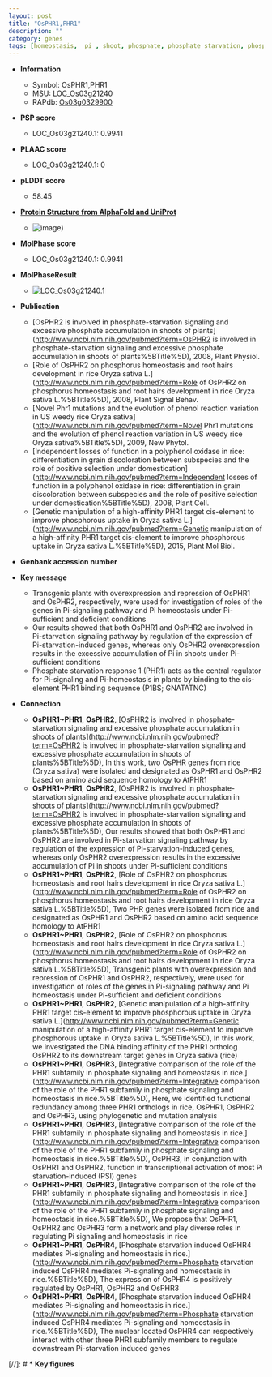 ```yaml
---
layout: post
title: "OsPHR1,PHR1"
description: ""
category: genes
tags: [homeostasis,  pi , shoot, phosphate, phosphate starvation, phosphate starvation response]
---
```


* **Information**  
    + Symbol: OsPHR1,PHR1  
    + MSU: [LOC_Os03g21240](http://rice.plantbiology.msu.edu/cgi-bin/ORF_infopage.cgi?orf=LOC_Os03g21240)  
    + RAPdb: [Os03g0329900](http://rapdb.dna.affrc.go.jp/viewer/gbrowse_details/irgsp1?name=Os03g0329900)  

* **PSP score**  
    + LOC_Os03g21240.1: 0.9941 

* **PLAAC score**  
    + LOC_Os03g21240.1: 0 

* **pLDDT score**
    + 58.45

* **[Protein Structure from AlphaFold and UniProt](https://www.uniprot.org/uniprotkb/Q10LZ1/entry#structure)**
    + ![image](https://ricepsp.github.io/images/Q1/AF-Q10LZ1-F1.png))

* **MolPhase score**
    + LOC_Os03g21240.1: 0.9941

* **MolPhaseResult**
    + ![LOC_Os03g21240.1](https://ricepsp.github.io/pictures/LOC_Os03g/LOC_Os03g21240.1.png)

* **Publication**  
    + [OsPHR2 is involved in phosphate-starvation signaling and excessive phosphate accumulation in shoots of plants](http://www.ncbi.nlm.nih.gov/pubmed?term=OsPHR2 is involved in phosphate-starvation signaling and excessive phosphate accumulation in shoots of plants%5BTitle%5D), 2008, Plant Physiol.
    + [Role of OsPHR2 on phosphorus homeostasis and root hairs development in rice Oryza sativa L.](http://www.ncbi.nlm.nih.gov/pubmed?term=Role of OsPHR2 on phosphorus homeostasis and root hairs development in rice Oryza sativa L.%5BTitle%5D), 2008, Plant Signal Behav.
    + [Novel Phr1 mutations and the evolution of phenol reaction variation in US weedy rice Oryza sativa](http://www.ncbi.nlm.nih.gov/pubmed?term=Novel Phr1 mutations and the evolution of phenol reaction variation in US weedy rice Oryza sativa%5BTitle%5D), 2009, New Phytol.
    + [Independent losses of function in a polyphenol oxidase in rice: differentiation in grain discoloration between subspecies and the role of positive selection under domestication](http://www.ncbi.nlm.nih.gov/pubmed?term=Independent losses of function in a polyphenol oxidase in rice: differentiation in grain discoloration between subspecies and the role of positive selection under domestication%5BTitle%5D), 2008, Plant Cell.
    + [Genetic manipulation of a high-affinity PHR1 target cis-element to improve phosphorous uptake in Oryza sativa L.](http://www.ncbi.nlm.nih.gov/pubmed?term=Genetic manipulation of a high-affinity PHR1 target cis-element to improve phosphorous uptake in Oryza sativa L.%5BTitle%5D), 2015, Plant Mol Biol.

* **Genbank accession number**  

* **Key message**  
    + Transgenic plants with overexpression and repression of OsPHR1 and OsPHR2, respectively, were used for investigation of roles of the genes in Pi-signaling pathway and Pi homeostasis under Pi-sufficient and deficient conditions
    + Our results showed that both OsPHR1 and OsPHR2 are involved in Pi-starvation signaling pathway by regulation of the expression of Pi-starvation-induced genes, whereas only OsPHR2 overexpression results in the excessive accumulation of Pi in shoots under Pi-sufficient conditions
    + Phosphate starvation response 1 (PHR1) acts as the central regulator for Pi-signaling and Pi-homeostasis in plants by binding to the cis-element PHR1 binding sequence (P1BS; GNATATNC)

* **Connection**  
    + __OsPHR1~PHR1__, __OsPHR2__, [OsPHR2 is involved in phosphate-starvation signaling and excessive phosphate accumulation in shoots of plants](http://www.ncbi.nlm.nih.gov/pubmed?term=OsPHR2 is involved in phosphate-starvation signaling and excessive phosphate accumulation in shoots of plants%5BTitle%5D), In this work, two OsPHR genes from rice (Oryza sativa) were isolated and designated as OsPHR1 and OsPHR2 based on amino acid sequence homology to AtPHR1
    + __OsPHR1~PHR1__, __OsPHR2__, [OsPHR2 is involved in phosphate-starvation signaling and excessive phosphate accumulation in shoots of plants](http://www.ncbi.nlm.nih.gov/pubmed?term=OsPHR2 is involved in phosphate-starvation signaling and excessive phosphate accumulation in shoots of plants%5BTitle%5D), Our results showed that both OsPHR1 and OsPHR2 are involved in Pi-starvation signaling pathway by regulation of the expression of Pi-starvation-induced genes, whereas only OsPHR2 overexpression results in the excessive accumulation of Pi in shoots under Pi-sufficient conditions
    + __OsPHR1~PHR1__, __OsPHR2__, [Role of OsPHR2 on phosphorus homeostasis and root hairs development in rice Oryza sativa L.](http://www.ncbi.nlm.nih.gov/pubmed?term=Role of OsPHR2 on phosphorus homeostasis and root hairs development in rice Oryza sativa L.%5BTitle%5D), Two PHR genes were isolated from rice and designated as OsPHR1 and OsPHR2 based on amino acid sequence homology to AtPHR1
    + __OsPHR1~PHR1__, __OsPHR2__, [Role of OsPHR2 on phosphorus homeostasis and root hairs development in rice Oryza sativa L.](http://www.ncbi.nlm.nih.gov/pubmed?term=Role of OsPHR2 on phosphorus homeostasis and root hairs development in rice Oryza sativa L.%5BTitle%5D), Transgenic plants with overexpression and repression of OsPHR1 and OsPHR2, respectively, were used for investigation of roles of the genes in Pi-signaling pathway and Pi homeostasis under Pi-sufficient and deficient conditions
    + __OsPHR1~PHR1__, __OsPHR2__, [Genetic manipulation of a high-affinity PHR1 target cis-element to improve phosphorous uptake in Oryza sativa L.](http://www.ncbi.nlm.nih.gov/pubmed?term=Genetic manipulation of a high-affinity PHR1 target cis-element to improve phosphorous uptake in Oryza sativa L.%5BTitle%5D), In this work, we investigated the DNA binding affinity of the PHR1 ortholog OsPHR2 to its downstream target genes in Oryza sativa (rice)
    + __OsPHR1~PHR1__, __OsPHR3__, [Integrative comparison of the role of the PHR1 subfamily in phosphate signaling and homeostasis in rice.](http://www.ncbi.nlm.nih.gov/pubmed?term=Integrative comparison of the role of the PHR1 subfamily in phosphate signaling and homeostasis in rice.%5BTitle%5D), Here, we identified functional redundancy among three PHR1 orthologs in rice, OsPHR1, OsPHR2 and OsPHR3, using phylogenetic and mutation analysis
    + __OsPHR1~PHR1__, __OsPHR3__, [Integrative comparison of the role of the PHR1 subfamily in phosphate signaling and homeostasis in rice.](http://www.ncbi.nlm.nih.gov/pubmed?term=Integrative comparison of the role of the PHR1 subfamily in phosphate signaling and homeostasis in rice.%5BTitle%5D), OsPHR3, in conjunction with OsPHR1 and OsPHR2, function in transcriptional activation of most Pi starvation-induced (PSI) genes
    + __OsPHR1~PHR1__, __OsPHR3__, [Integrative comparison of the role of the PHR1 subfamily in phosphate signaling and homeostasis in rice.](http://www.ncbi.nlm.nih.gov/pubmed?term=Integrative comparison of the role of the PHR1 subfamily in phosphate signaling and homeostasis in rice.%5BTitle%5D), We propose that OsPHR1, OsPHR2 and OsPHR3 form a network and play diverse roles in regulating Pi signaling and homeostasis in rice
    + __OsPHR1~PHR1__, __OsPHR4__, [Phosphate starvation induced OsPHR4 mediates Pi-signaling and homeostasis in rice.](http://www.ncbi.nlm.nih.gov/pubmed?term=Phosphate starvation induced OsPHR4 mediates Pi-signaling and homeostasis in rice.%5BTitle%5D), The expression of OsPHR4 is positively regulated by OsPHR1, OsPHR2 and OsPHR3
    + __OsPHR1~PHR1__, __OsPHR4__, [Phosphate starvation induced OsPHR4 mediates Pi-signaling and homeostasis in rice.](http://www.ncbi.nlm.nih.gov/pubmed?term=Phosphate starvation induced OsPHR4 mediates Pi-signaling and homeostasis in rice.%5BTitle%5D), The nuclear located OsPHR4 can respectively interact with other three PHR1 subfamily members to regulate downstream Pi-starvation induced genes

[//]: # * **Key figures**  


